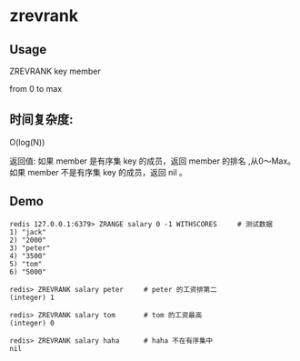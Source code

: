 # zrevrank

## Usage
ZREVRANK key member

from 0 to max

## 时间复杂度:
O(log(N))

返回值:
如果 member 是有序集 key 的成员，返回 member 的排名 ,从0～Max。
如果 member 不是有序集 key 的成员，返回 nil 。

## Demo

```
redis 127.0.0.1:6379> ZRANGE salary 0 -1 WITHSCORES     # 测试数据
1) "jack"
2) "2000"
3) "peter"
4) "3500"
5) "tom"
6) "5000"

redis> ZREVRANK salary peter     # peter 的工资排第二
(integer) 1

redis> ZREVRANK salary tom       # tom 的工资最高
(integer) 0

redis> ZREVRANK salary haha      # haha 不在有序集中
nil

```

